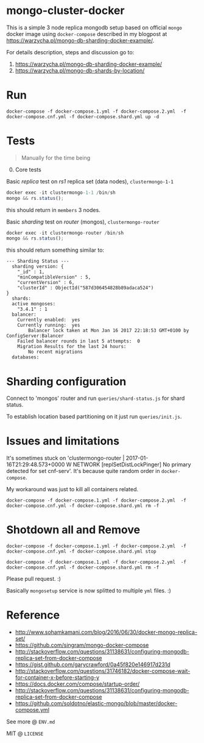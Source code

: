 # mongo-cluster-docker

This is a simple 3 node replica mongodb setup based on official `mongo` docker image using `docker-compose` described in my blogpost at https://warzycha.pl/mongo-db-sharding-docker-example/.

For details description, steps and discussion go to:

1. https://warzycha.pl/mongo-db-sharding-docker-example/
2. https://warzycha.pl/mongo-db-shards-by-location/

# Run

```
docker-compose -f docker-compose.1.yml -f docker-compose.2.yml  -f docker-compose.cnf.yml -f docker-compose.shard.yml up -d
```

# Tests
> Manually for the time being

0. Core tests

Basic *replica* test on *rs1* replica set (data nodes), `clustermongo-1-1`
```js
docker exec -it clustermongo-1-1 /bin/sh
mongo && rs.status();
```

this should return in `members` 3 nodes.

Basic *sharding* test on *router* (mongos), `clustermongo-router`
```js
docker exec -it clustermongo-router /bin/sh
mongo && rs.status();
```

this should return something similar to:

```
--- Sharding Status --- 
  sharding version: {
	"_id" : 1,
	"minCompatibleVersion" : 5,
	"currentVersion" : 6,
	"clusterId" : ObjectId("587d306454828b89adaca524")
}
  shards:
  active mongoses:
	"3.4.1" : 1
  balancer:
	Currently enabled:  yes
	Currently running:  yes
		Balancer lock taken at Mon Jan 16 2017 22:18:53 GMT+0100 by ConfigServer:Balancer
	Failed balancer rounds in last 5 attempts:  0
	Migration Results for the last 24 hours: 
		No recent migrations
  databases:

```

# Sharding configuration

Connect to 'mongos' router and run `queries/shard-status.js` for shard status.

To establish location based partitioning on it just run `queries/init.js`.

# Issues and limitations

It's sometimes stuck on 'clustermongo-router         | 2017-01-16T21:29:48.573+0000 W NETWORK  [replSetDistLockPinger] No primary detected for
set cnf-serv'. It's because quite random order in `docker-compose`.

My workaround was just to kill all containers related.

```
docker-compose -f docker-compose.1.yml -f docker-compose.2.yml  -f docker-compose.cnf.yml -f docker-compose.shard.yml rm -f
```

# Shotdown all and Remove

```
docker-compose -f docker-compose.1.yml -f docker-compose.2.yml  -f docker-compose.cnf.yml -f docker-compose.shard.yml stop

docker-compose -f docker-compose.1.yml -f docker-compose.2.yml  -f docker-compose.cnf.yml -f docker-compose.shard.yml rm -f
```

Please pull request. :)

Basically `mongosetup` service is now splitted to multiple `yml` files. :)

# Reference

* http://www.sohamkamani.com/blog/2016/06/30/docker-mongo-replica-set/
* https://github.com/singram/mongo-docker-compose
* http://stackoverflow.com/questions/31138631/configuring-mongodb-replica-set-from-docker-compose
* https://gist.github.com/garycrawford/0a45f820e146917d231d
* http://stackoverflow.com/questions/31746182/docker-compose-wait-for-container-x-before-starting-y
* https://docs.docker.com/compose/startup-order/
* http://stackoverflow.com/questions/31138631/configuring-mongodb-replica-set-from-docker-compose
* https://github.com/soldotno/elastic-mongo/blob/master/docker-compose.yml

See more @ `ENV.md`

MIT @ `LICENSE`
